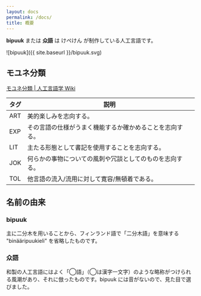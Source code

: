 ```yaml
---
layout: docs
permalink: /docs/
title: 概要
---
```


**bipuuk** または **众語** は けぺけん が制作している人工言語です。

![bipuuk]({{ site.baseurl }}/bipuuk.svg)

## モユネ分類

[モユネ分類 \| 人工言語学 Wiki](http://ja.conlinguistics.wikia.com/wiki/%E3%83%A2%E3%83%A6%E3%83%8D%E5%88%86%E9%A1%9E)

|タグ|説明|
|---|---|
|ART|美的楽しみを志向する。|
|EXP|その言語の仕様がうまく機能するか確かめることを志向する。|
|LIT|主たる形態として書記を使用することを志向する。|
|JOK|何らかの事物についての風刺や冗談としてのものを志向する。|
|TOL|他言語の流入/流用に対して寛容/無頓着である。|

## 名前の由来

### bipuuk

主に二分木を用いることから、フィンランド語で「二分木語」を意味する "binääripuukieli" を省略したものです。

### 众語

和製の人工言語にはよく「◯語」（◯は漢字一文字）のような略称がつけられる風潮があり、それに倣ったものです。bipuuk には音がないので、見た目で選びました。
